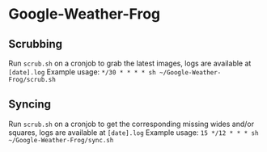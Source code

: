 # Google-Weather-Frog

## Scrubbing
Run `scrub.sh` on a cronjob to grab the latest images, logs are available at `[date].log`
Example usage: `*/30 * * * * sh ~/Google-Weather-Frog/scrub.sh`

## Syncing
Run `scrub.sh` on a cronjob to get the corresponding missing wides and/or squares, logs are available at `[date].log`
Example usage: `15 */12 * * * sh ~/Google-Weather-Frog/sync.sh`